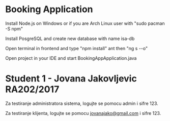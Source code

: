 # Booking Application

Install Node.js on Windows or if you are Arch Linux user with "sudo pacman -S npm"

Install PosgreSQL and create new database with name isa-db

Open terminal in frontend and type "npm install" ant then "ng s --o"

Open project in your IDE and start BookingAppApplication.java

# Student 1 - Jovana Jakovljevic RA202/2017

Za testiranje administratora sistema, logujte se pomocu admin i sifre 123.

Za testiranje klijenta, logujte se pomocu jovanajako@gmail.com i sifre 123.
